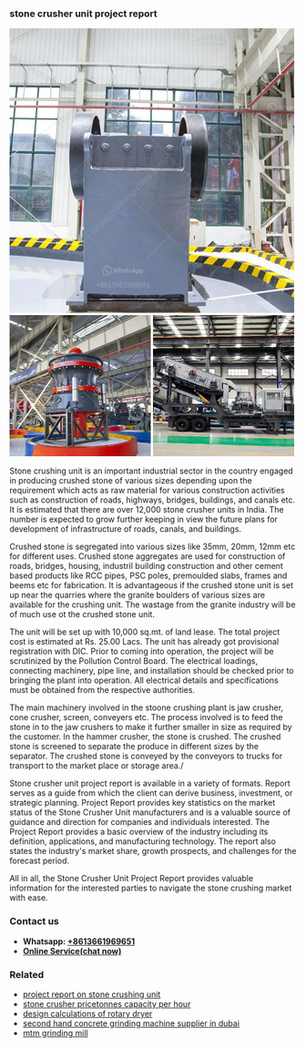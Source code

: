 <h3>stone crusher unit project report</h3><img src='1708323067.jpg' alt=''><p>Stone crushing unit is an important industrial sector in the country engaged in producing crushed stone of various sizes depending upon the requirement which acts as raw material for various construction activities such as construction of roads, highways, bridges, buildings, and canals etc. It is estimated that there are over 12,000 stone crusher units in India. The number is expected to grow further keeping in view the future plans for development of infrastructure of roads, canals, and buildings.</p><p>Crushed stone is segregated into various sizes like 35mm, 20mm, 12mm etc for different uses. Crushed stone aggregates are used for construction of roads, bridges, housing, industril building construction and other cement based products like RCC pipes, PSC poles, premoulded slabs, frames and beems etc for fabrication. It is advantageous if the crushed stone unit is set up near the quarries where the granite boulders of various sizes are available for the crushing unit. The wastage from the granite industry will be of much use ot the crushed stone unit.</p><p>The unit will be set up with 10,000 sq.mt. of land lease. The total project cost is estimated at Rs. 25.00 Lacs. The unit has already got provisional registration with DIC. Prior to coming into operation, the project will be scrutinized by the Pollution Control Board. The electrical loadings, connecting machinery, pipe line, and installation should be checked prior to bringing the plant into operation. All electrical  details and specifications must be obtained from the respective authorities.</p><p>The main machinery involved in the stoone crushing plant is jaw crusher, cone crusher, screen, conveyers etc. The process involved is to feed the stone in to the jaw crushers to make it further smaller in size as required by the customer. In the hammer crusher, the stone is crushed. The crushed stone is screened to separate the produce in different sizes by the separator. The crushed stone is conveyed by the conveyors to trucks for transport to the market place or storage area./</p><p>Stone crusher unit project report is available in a variety of formats. Report serves as a guide from which the client can derive business, investment, or strategic planning. Project Report provides key statistics on the market status of the Stone Crusher Unit manufacturers and is a valuable source of guidance and direction for companies and individuals interested. The Project Report provides a basic overview of the industry including its definition, applications, and manufacturing technology. The report also states the industry's market share, growth prospects, and challenges for the forecast period. </p><p>All in all, the Stone Crusher Unit Project Report provides valuable information for the interested parties to navigate the stone crushing market with ease.</p><h3>Contact us</h3><ul><li><strong>Whatsapp:&nbsp;<a href="https://wa.me/8613661969651">+8613661969651</a></strong></li><li><a href="https://swt.shibang-china.com/?git&amp;zhl&amp;stone crusher unit project report"><strong>Online Service(chat now)</strong></a></li></ul><h3>Related</h3><ul><li><a href='project report on stone crushing unit.md'>project report on stone crushing unit</a></li><li><a href='stone crusher pricetonnes capacity per hour.md'>stone crusher pricetonnes capacity per hour</a></li><li><a href='design calculations of rotary dryer.md'>design calculations of rotary dryer</a></li><li><a href='second hand concrete grinding machine supplier in dubai.md'>second hand concrete grinding machine supplier in dubai</a></li><li><a href='mtm grinding mill.md'>mtm grinding mill</a></li></ul>
